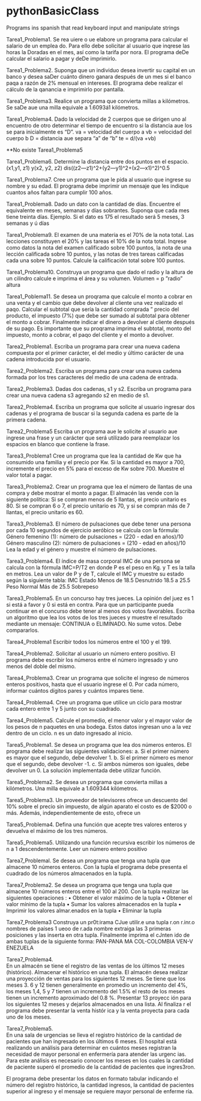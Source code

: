 # pythonBasicClass
Programs ins spanish that read keyboard input and manipulate strings

Tarea1_Problema1. Se rea uiere o ue elabore un programa para calcular el salario de un emplea do. Para ello debe solicitar al usuario que inqrese las horas la Doradas en el mes, así como la tarifa por nora. El programa deDe calcular el salario a pagar y deDe imprimirlo.

Tarea1_Problema2. Suponga que un individuo desea invertir su capital en un banco y desea saDer cuánto dinero ganara después de un mes si el banco paqa a razón de 2% mensual en intereses. El programa debe realizar el cálculo de la qanancia e imprimirlo por pantalla.

Tarea1_Problema3. Realice un programa que convierta millas a kilómetros. Se saDe aue una milla equivale a 1.6093á1 kilómetros.

Tarea1_Problema4. Dado la velocidad de 2 cuerpos que se dirigen uno al encuentro de otro determinar el tiempo de encuentro si la distancia aue los se para inicialmente es “D”.
va = velocidad del cuerpo a vb = velocidad del cuerpo b
D = distancia aue separa “a” de “b”
te = d/(va +vb)

**No existe Tarea1_Problema5

Tarea1_Problema6. Determine la distancia entre dos puntos en el espacio. (x1,y1, z1) y(x2, y2, z2)
dis((z2—z1)^2+(y2—y1)^2+(x2—x1)^2)^0.5

Tarea1_Problema7. Cree un programa que le pida al usuario que ingrese su nombre y su edad. El programa debe imprimir un mensaje que les indique cuantos años faltan para cumplir 100 años.

Tarea1_Problema8. Dado un dato con la cantidad de días. Encuentre el equivalente en meses, semanas y días 
sobrantes. Suponqa que cada mes tiene treinta días.
Ejemplo. Si el dato es 175 el resultado será 5 meses, 3 semanas y ú días

Tarea1_Problema9. El examen de una materia es el 70% de la nota total. Las lecciones constituyen el 20% y las 
tareas el 10% de la nota total. Inqrese como datos la nota del examen calificado sobre 100 puntos, 
la nota de una lección calificada sobre 10 puntos, y las notas de tres tareas calificadas cada una 
sobre 10 puntos. Calcule la calificación total sobre 100 puntos.

Tarea1_Problema10. Construya un programa que dado el radio y la altura de un cilindro calcule e imprima el área y 
su volumen.
Volumen = p ”radio” altura

Tarea1_Poblema11. Se desea un proqrama que calcule el monto a cobrar en una venta y el cambio que debe devolver 
al cliente una vez realizado el paqo. Calcular el subtotal que sería la cantidad comprada ” precio 
del producto, el impuesto (7%) que debe ser sumado al subtotal para obtener el monto a cobrar. 
Finalmente indicar el dinero a devolver al cliente después de su pago. Es importante que su 
proqrama imprima el subtotal, monto del impuesto, monto a cobrar, el paqo del cliente y el monto a 
devolver.




Tarea2_Problema1. Escriba un programa para crear una nueva cadena compuesta por el primer carácter,
el del medio y último carácter de una cadena introducida por el usuario.

Tarea2_Problema2. Escriba un programa para crear una nueva cadena formada por los tres caracteres
del medio de una cadena de entrada.

Tarea2_Problema3. Dadas dos cadenas, s1 y s2. Escriba un programa para crear una nueva cadena s3 agregando s2 en 
medio de s1.

Tarea2_Problema4. Escriba un programa que solicite al usuario ingresar dos cadenas y el programa de buscar si la 
segunda cadena es parte de la primera cadena.

Tarea2_Problema5 Escriba un programa aue le solicite a! usuario aue ingrese una frase y un carácter que será 
utilizado para reemplazar los espacios en blanco que contiene la frase.




Tarea3_Problema1 Cree un programa que lea la cantidad de Kw que ha consumido una familia y el precio por Kw.
Si la cantidad es mayor a 700, incremente el precio en 5% para el exceso de Kw sobre 700.
Muestre el valor total a pagar.

Tarea3_Problema2. Crear un programa que lea el número de llantas de una compra y debe mostrar el monto a
pagar. El almacén las vende con la siguiente política: Si se compran menos de 5 llantas, el
precio unitario es 80. Si se compran 6 o 7, el precio unitario es 70, y si se compran más de 7
llantas, el precio unitario es 60.

Tarea3_Problema3. El número de pulsaciones que debe tener una persona por cada 10 segundos de ejercicio
aeróbico se calcula con la fórmula:
Género femenino (1): número de pulsaciones = (220 - edad en años)/10
Género masculino (2): número de pulsaciones = (210 - edad en años)/10
 Lea la edad y el género y muestre el número de pulsaciones.

Tarea3_Problema4. El índice de masa corporal IMC de una persona se calcula con la fórmula IMC=P/T2 en donde
P es el peso en Kg. y T es la talla en metros.
Lea un valor de P y de T, calcule el IMC y muestre su estado según la siguiente tabla:
IMC Estado
Menos de 18.5 Desnutrido
18.5 a 25.5 Peso Normal
Más de 25.5 Sobrepeso

Tarea3_Problema5. En un concurso hay tres jueces. La opinión del juez es 1 si está a favor y 0 si está en contra.
Para que un participante pueda continuar en el concurso debe tener al menos dos votos
favorables. Escriba un algoritmo que lea los votos de los tres jueces y muestre el resultado
mediante un mensaje: CONTINUA o ELIMINADO. No sume votos. Debe compararlos.


Tarea4_Problema1
Escribir todos los números entre el 100 y el 199.

Tarea4_Problema2.
Solicitar al usuario un número entero positivo. El programa debe escribir los números entre 
el número ingresado y uno menos del doble del mismo.

Tarea4_Problema3. 
Crear un programa que solicite el ingreso de números enteros positivos, hasta que el usuario 
ingrese el 0. Por cada número, informar cuántos dígitos pares y cuántos impares tiene.

Tarea4_Problema4.
Cree un programa que utilice un ciclo para mostrar cada entero entre 1 y 5 junto con su 
cuadrado.

Tarea4_Problema5. 
Calcule el promedio, el menor valor y el mayor valor de los pesos de n paquetes en una bodega. 
Estos datos ingresan uno a la vez dentro de un ciclo. n es un dato ingresado al inicio.


Tarea5_Problema1.
Se desea un programa que lea dos números enteros. El programa debe realizar las
siguientes validaciones:
a. Si el primer número es mayor que el segundo, debe devolver 1.
b. Si el primer número es menor que el segundo, debe devolver -1.
c. Si ambos números son iguales, debe devolver un 0.
La solución implementada debe utilizar función.

Tarea5_Problema2. 
Se desea un programa que convierta millas a kilómetros. Una milla equivale a 1.609344
kilómetros.

Tarea5_Problema3. 
Un proveedor de televisores ofrece un descuento del 10% sobre el precio sin impuesto, de
algún aparato el costo es de $2000 o más. Además, independientemente de esto, ofrece un

Tarea5_Problema4. 
Defina una función que acepte tres valores enteros y devuelva el máximo de los tres números.

Tarea5_Problema5. 
Utilizando una función recursiva escribir los números de n a 1 descendentemente. Leer un
número entero positivo





Tarea7_Problemal.
Se desea un programa que tenga una tupla que almacene 10 números enteros. Con la tupla el programa debe presenta el cuadrado de los números almacenados en la tupla.

Tarea7_Problema2.	Se desea un programa que tenga una tupla que almacene 10 números enteros entre el 100 al
200.	Con la tupla realizar las siguientes operaciones :
•	Obtener el valor máximo de la tupla
•	Obtener el valor mínimo de la tupla
•	Sumar los valores almacenados en la tupla
•	Imprimir los valores almar.enados en la tupla
•	Eliminar la tupla


Tarea7_Problema3 
Construya un pr0t:irama CJue utilir.e una tupla r.on r.inr.o nombres de países 1 ueoo de r.ada nombre extraiga las 3 primeras posiciones y las inserta en otra tupla. Finalmente imprima el cJnten ido de ambas tuplas de la siguiente forma:
PAN-PANA MA COL-COLOMBIA VEN-V ENEZUELA

Tarea7_Problema4.	 
En un almacén se tiene el registro de las ventas de los últimos 12 meses (histórico). Almacenar
el histórico en una tupla. El almacén desea realizar una proyección de ventas para los siguientes 12 meses. Se tiene que los meses 3. 6 y 12 tienen generalmente en promedio un incremento del 4%, los meses 1,4, 5 y 7 tienen un incremento del 1.5% el resto de los meses
tienen un incremento aproximado del 0.8 %. Presentar 13 proyecc ión para los siguientes 12 meses y dejarlos almacenados en una lista. Al finaliza r el programa debe presentar la venta histór ica y la venta proyecta para cada uno de los meses.

Tarea7_Problema5.	
En una sala de urgencias se lleva el registro histórico de la cantidad de pacientes que han ingresado en los últimos 6 meses. El hospital está realizando un análisis para determinar en cuántos meses registran la necesidad de mayor personal en enfermería para atender las urgenc ias. Para este análisis es necesario conocer los meses en los cuales la cantidad de paciente superó el promedio de la cantidad de pacientes que ingres3ron.

El programa debe presentar los datos en formato tabular indicando el número del registro histórico, la cantidad ingresos, la cantidad de pacientes superior al ingreso y el mensaje se requiere mayor personal de enferme ría.

